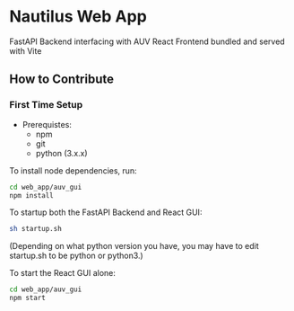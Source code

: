 # Nautilus Web App

FastAPI Backend interfacing with AUV
React Frontend bundled and served with Vite

## How to Contribute 

### First Time Setup

- Prerequistes:
    - npm
    - git
    - python (3.x.x)

To install node dependencies, run:
```bash
cd web_app/auv_gui
npm install
```

To startup both the FastAPI Backend and React GUI:
```bash
sh startup.sh
```
(Depending on what python version you have, you may have to edit startup.sh to be python or python3.)

To start the React GUI alone:
```bash
cd web_app/auv_gui
npm start
```